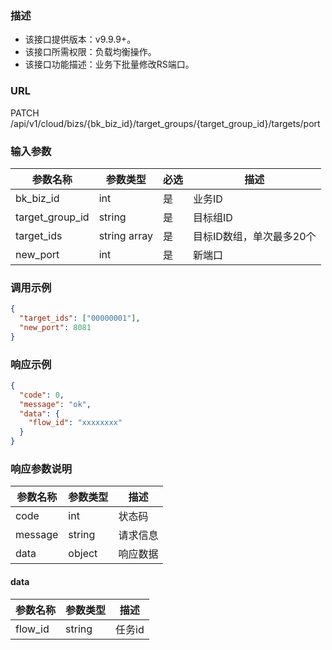 ### 描述

- 该接口提供版本：v9.9.9+。
- 该接口所需权限：负载均衡操作。
- 该接口功能描述：业务下批量修改RS端口。

### URL

PATCH /api/v1/cloud/bizs/{bk_biz_id}/target_groups/{target_group_id}/targets/port

### 输入参数

| 参数名称          | 参数类型       | 必选 | 描述                    |
|------------------|--------------|------|------------------------|
| bk_biz_id        | int          | 是   | 业务ID                  |
| target_group_id  | string       | 是   | 目标组ID                 |
| target_ids       | string array | 是   | 目标ID数组，单次最多20个  |
| new_port         | int          | 是   | 新端口                   |

### 调用示例

```json
{
  "target_ids": ["00000001"],
  "new_port": 8081
}
```

### 响应示例

```json
{
  "code": 0,
  "message": "ok",
  "data": {
    "flow_id": "xxxxxxxx"
  }
}
```

### 响应参数说明

| 参数名称  | 参数类型  | 描述    |
|---------|----------|---------|
| code    | int      | 状态码   |
| message | string   | 请求信息 |
| data    | object   | 响应数据 |

#### data

| 参数名称  | 参数类型 | 描述    |
|----------|--------|---------|
| flow_id  | string | 任务id   |

